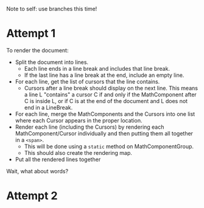 Note to self: use branches this time!

# Attempt 1
To render the document:
- Split the document into lines.
	- Each line ends in a line break and includes that line break.
	- If the last line has a line break at the end, include an empty line.
- For each line, get the list of cursors that the line contains.
	- Cursors after a line break should display on the next line. This means a line L "contains" a cursor C if and only if the MathComponent after C is inside L, or if C is at the end of the document and L does not end in a LineBreak.
- For each line, merge the MathComponents and the Cursors into one list where each Cursor appears in the proper location.
- Render each line (including the Cursors) by rendering each MathComponent/Cursor individually and then putting them all together in a `<span>`.
	- This will be done using a `static` method on MathComponentGroup.
	- This should also create the rendering map.
- Put all the rendered lines together

Wait, what about words?

# Attempt 2
